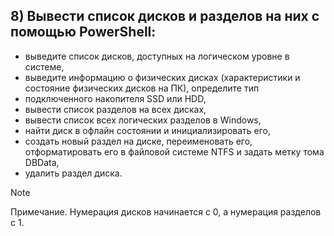## 8) Вывести список дисков и разделов на них с помощью PowerShell:

- выведите список дисков, доступных на логическом уровне в системе,
- выведите информацию о физических дисках (характеристики и состояние физических дисков на ПК), определите тип
- подключенного накопителя SSD или HDD,
- вывести список разделов на всех дисках,
- вывести список всех логических разделов в Windows,
- найти диск в офлайн состоянии и инициализировать его,
- создать новый раздел на диске, переименовать его, отформатировать его в файловой системе NTFS и задать метку тома DBData,
- удалить раздел диска.

> [!NOTE]
> Примечание. Нумерация дисков начинается с 0, а нумерация разделов с 1.
